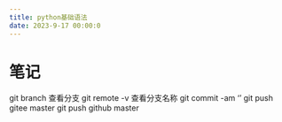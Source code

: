 ```yaml
---
title: python基础语法
date: 2023-9-17 00:00:0
---
```


# 笔记
git branch
查看分支
git remote -v
查看分支名称
git commit -am ‘’
git push gitee master
git push github master
